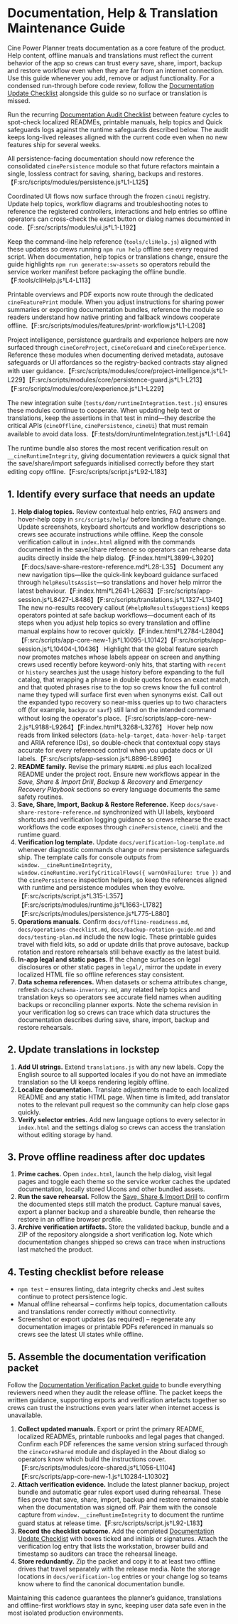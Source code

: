 # Documentation, Help & Translation Maintenance Guide

Cine Power Planner treats documentation as a core feature of the product. Help content,
offline manuals and translations must reflect the current behavior of the app so crews can
trust every save, share, import, backup and restore workflow even when they are far from an
internet connection. Use this guide whenever you add, remove or adjust functionality. For a
condensed run-through before code review, follow the [Documentation Update Checklist](documentation-update-checklist.md)
alongside this guide so no surface or translation is missed.

Run the recurring [Documentation Audit Checklist](documentation-audit-checklist.md) between feature
cycles to spot-check localized READMEs, printable manuals, help topics and Quick safeguards logs
against the runtime safeguards described below. The audit keeps long-lived releases aligned with
the current code even when no new features ship for several weeks.

All persistence-facing documentation should now reference the consolidated
`cinePersistence` module so that future refactors maintain a single, lossless contract for
saving, sharing, backups and restores.【F:src/scripts/modules/persistence.js†L1-L125】

Coordinated UI flows now surface through the frozen `cineUi` registry. Update help topics,
workflow diagrams and troubleshooting notes to reference the registered controllers,
interactions and help entries so offline operators can cross-check the exact button or
dialog names documented in code.【F:src/scripts/modules/ui.js†L1-L192】

Keep the command-line help reference (`tools/cliHelp.js`) aligned with these updates so crews
running `npm run help` offline see every required script. When documentation, help topics or
translations change, ensure the guide highlights `npm run generate:sw-assets` so operators
rebuild the service worker manifest before packaging the offline bundle.【F:tools/cliHelp.js†L4-L113】

Printable overviews and PDF exports now route through the dedicated
`cineFeaturePrint` module. When you adjust instructions for sharing power summaries or
exporting documentation bundles, reference the module so readers understand how native
printing and fallback windows cooperate offline.【F:src/scripts/modules/features/print-workflow.js†L1-L208】

Project intelligence, persistence guardrails and experience helpers are now surfaced
through `cineCoreProject`, `cineCoreGuard` and `cineCoreExperience`. Reference these
modules when documenting derived metadata, autosave safeguards or UI affordances so
the registry-backed contracts stay aligned with user guidance.【F:src/scripts/modules/core/project-intelligence.js†L1-L229】【F:src/scripts/modules/core/persistence-guard.js†L1-L213】【F:src/scripts/modules/core/experience.js†L1-L229】

The new integration suite (`tests/dom/runtimeIntegration.test.js`) ensures these modules
continue to cooperate. When updating help text or translations, keep the assertions in that
test in mind—they describe the critical APIs (`cineOffline`, `cinePersistence`, `cineUi`) that
must remain available to avoid data loss.【F:tests/dom/runtimeIntegration.test.js†L1-L64】

The runtime bundle also stores the most recent verification result on
`__cineRuntimeIntegrity`, giving documentation reviewers a quick signal that the
save/share/import safeguards initialised correctly before they start editing
copy offline.【F:src/scripts/script.js†L92-L183】

## 1. Identify every surface that needs an update

1. **Help dialog topics.** Review contextual help entries, FAQ answers and hover-help copy in
   `src/scripts/help/` before landing a feature change. Update screenshots, keyboard
   shortcuts and workflow descriptions so crews see accurate instructions while offline.
   Keep the console verification callout in `index.html` aligned with the commands documented
   in the save/share reference so operators can rehearse data audits directly inside the help
   dialog.【F:index.html†L3899-L3920】【F:docs/save-share-restore-reference.md†L28-L35】 Document
   any new navigation tips—like the quick-link keyboard guidance surfaced through
   `helpResultsAssist`—so translations and hover help mirror the latest behaviour.【F:index.html†L2641-L2663】【F:src/scripts/app-session.js†L8427-L8486】【F:src/scripts/translations.js†L1327-L1340】
   The new no-results recovery callout (`#helpNoResultsSuggestions`) keeps operators pointed at
   safe backup workflows—document each of its steps when you adjust help topics so every
   translation and offline manual explains how to recover quickly.【F:index.html†L2784-L2804】【F:src/scripts/app-core-new-1.js†L10095-L10142】【F:src/scripts/app-session.js†L10404-L10436】
    Highlight that the global feature search now promotes matches whose labels appear on screen
    and anything crews used recently before keyword-only hits, that starting with `recent` or
    `history` searches just the usage history before expanding to the full catalog, that wrapping a phrase in double
    quotes forces an exact match, and that quoted phrases rise to the top so crews know the full
    control name they typed will surface first even when synonyms exist. Call out the expanded
    typo recovery so near-miss queries up to two characters off (for example, `backpu` or `savf`)
    still land on the intended command without losing the operator's place.【F:src/scripts/app-core-new-2.js†L9188-L9264】【F:index.html†L3268-L3276】
   Hover help now reads from linked selectors (`data-help-target`, `data-hover-help-target` and
   ARIA reference IDs), so double-check that contextual copy stays accurate for every
   referenced control when you update docs or UI labels.【F:src/scripts/app-session.js†L8896-L8996】
2. **README family.** Revise the primary `README.md` plus each localized README under the
   project root. Ensure new workflows appear in the *Save, Share & Import Drill*, *Backup &
   Recovery* and *Emergency Recovery Playbook* sections so every language documents the same
   safety routines.
3. **Save, Share, Import, Backup & Restore Reference.** Keep `docs/save-share-restore-reference.md`
   synchronized with UI labels, keyboard shortcuts and verification logging guidance so crews
   rehearse the exact workflows the code exposes through `cinePersistence`, `cineUi` and the
   runtime guard.
4. **Verification log template.** Update `docs/verification-log-template.md` whenever
   diagnostic commands change or new persistence safeguards ship. The template calls for
   console outputs from `window.__cineRuntimeIntegrity`,
   `window.cineRuntime.verifyCriticalFlows({ warnOnFailure: true })` and the
   `cinePersistence` inspection helpers, so keep the references aligned with runtime and
   persistence modules when they evolve.【F:src/scripts/script.js†L315-L357】【F:src/scripts/modules/runtime.js†L1663-L1782】【F:src/scripts/modules/persistence.js†L775-L880】
5. **Operations manuals.** Confirm `docs/offline-readiness.md`,
   `docs/operations-checklist.md`, `docs/backup-rotation-guide.md` and `docs/testing-plan.md`
   include the new logic. These printable guides travel with field kits, so add or update
   drills that prove autosave, backup rotation and restore rehearsals still behave exactly
   as the latest build.
6. **In-app legal and static pages.** If the change surfaces on legal disclosures or other
   static pages in `legal/`, mirror the update in every localized HTML file so offline
   references stay consistent.
7. **Data schema references.** When datasets or schema attributes change, refresh
   `docs/schema-inventory.md`, any related help topics and translation keys so operators see
   accurate field names when auditing backups or reconciling planner exports. Note the schema
   revision in your verification log so crews can trace which data structures the
   documentation describes during save, share, import, backup and restore rehearsals.

## 2. Update translations in lockstep

1. **Add UI strings.** Extend `translations.js` with any new labels. Copy the English source
   to all supported locales if you do not have an immediate translation so the UI keeps
   rendering legibly offline.
2. **Localize documentation.** Translate adjustments made to each localized README and any
   static HTML page. When time is limited, add translator notes to the relevant pull request
   so the community can help close gaps quickly.
3. **Verify selector entries.** Add new language options to every selector in `index.html`
   and the settings dialog so crews can access the translation without editing storage by
   hand.

## 3. Prove offline readiness after doc updates

1. **Prime caches.** Open `index.html`, launch the help dialog, visit legal pages and toggle
   each theme so the service worker caches the updated documentation, locally stored Uicons
   and other bundled assets.
2. **Run the save rehearsal.** Follow the [Save, Share & Import Drill](../README.md#save-share--import-drill)
   to confirm the documented steps still match the product. Capture manual saves, export a
   planner backup and a shareable bundle, then rehearse the restore in an offline browser
   profile.
3. **Archive verification artifacts.** Store the validated backup, bundle and a ZIP of the
   repository alongside a short verification log. Note which documentation changes shipped
   so crews can trace when instructions last matched the product.

## 4. Testing checklist before release

- `npm test` – ensures linting, data integrity checks and Jest suites continue to protect
  persistence logic.
- Manual offline rehearsal – confirms help topics, documentation callouts and translations
  render correctly without connectivity.
- Screenshot or export updates (as required) – regenerate any documentation images or
  printable PDFs referenced in manuals so crews see the latest UI states while offline.

## 5. Assemble the documentation verification packet

Follow the [Documentation Verification Packet guide](documentation-verification-packet.md) to
bundle everything reviewers need when they audit the release offline. The packet keeps the
written guidance, supporting exports and verification artefacts together so crews can trust the
instructions even years later when internet access is unavailable.

1. **Collect updated manuals.** Export or print the primary README, localized READMEs,
   printable runbooks and legal pages that changed. Confirm each PDF references the same
   version string surfaced through the `cineCoreShared` module and displayed in the About
   dialog so operators know which build the instructions cover.【F:src/scripts/modules/core-shared.js†L1056-L1104】【F:src/scripts/app-core-new-1.js†L10284-L10302】
2. **Attach verification evidence.** Include the latest planner backup, project bundle and
   automatic gear rules export used during rehearsal. These files prove that save, share,
   import, backup and restore remained stable when the documentation was signed off. Pair them
   with the console capture from `window.__cineRuntimeIntegrity` to document the runtime guard
   status at release time.【F:src/scripts/script.js†L92-L183】
3. **Record the checklist outcome.** Add the completed [Documentation Update
   Checklist](documentation-update-checklist.md) with boxes ticked and initials or signatures.
   Attach the verification log entry that lists the workstation, browser build and timestamp so
   auditors can trace the rehearsal lineage.
4. **Store redundantly.** Zip the packet and copy it to at least two offline drives that travel
   separately with the release media. Note the storage locations in `docs/verification-log`
   entries or your change log so teams know where to find the canonical documentation bundle.

Maintaining this cadence guarantees the planner’s guidance, translations and offline-first
workflows stay in sync, keeping user data safe even in the most isolated production
environments.
